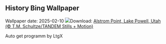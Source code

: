 ## History Bing Wallpaper
Wallpaper date: 2025-02-10
![](https://www.bing.com/th?id=OHR.AlstromPoint_EN-US6746094430_UHD.jpg&w=1000)Download: [Alstrom Point, Lake Powell, Utah (© T.M. Schultze/TANDEM Stills + Motion)](https://www.bing.com/th?id=OHR.AlstromPoint_EN-US6746094430_UHD.jpg)

Auto get programm by LtgX
